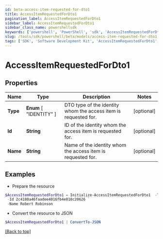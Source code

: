 ```yaml
---
id: beta-access-item-requested-for-dto1
title: AccessItemRequestedForDto1
pagination_label: AccessItemRequestedForDto1
sidebar_label: AccessItemRequestedForDto1
sidebar_class_name: powershellsdk
keywords: ['powershell', 'PowerShell', 'sdk', 'AccessItemRequestedForDto1', 'BetaAccessItemRequestedForDto1'] 
slug: /tools/sdk/powershell/beta/models/access-item-requested-for-dto1
tags: ['SDK', 'Software Development Kit', 'AccessItemRequestedForDto1', 'BetaAccessItemRequestedForDto1']
---
```



# AccessItemRequestedForDto1

## Properties

Name | Type | Description | Notes
------------ | ------------- | ------------- | -------------
**Type** |  **Enum** [  "IDENTITY" ] | DTO type of the identity whom the access item is requested for. | [optional] 
**Id** | **String** | ID of the identity whom the access item is requested for. | [optional] 
**Name** | **String** | Name of the identity whom the access item is requested for. | [optional] 

## Examples

- Prepare the resource
```powershell
$AccessItemRequestedForDto1 = Initialize-AccessItemRequestedForDto1  -Type IDENTITY `
 -Id 2c4180a46faadee4016fb4e018c20626 `
 -Name Robert Robinson
```

- Convert the resource to JSON
```powershell
$AccessItemRequestedForDto1 | ConvertTo-JSON
```


[[Back to top]](#) 

